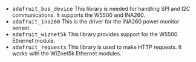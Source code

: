 - <kbd>adafruit_bus_device</kbd> This library is needed for handling SPI and I2C communications. It supports the W5500 and INA260.
- <kbd>adafruit_ina260</kbd> This is the driver for the INA260 power monitor sensor.
- <kbd>adafruit_wiznet5k</kbd> This library provides support for the W5500 Ethernet module.
- <kbd>adafruit_requests</kbd> This library is used to make HTTP requests. It works with the WIZnet5k Ethernet modules.
